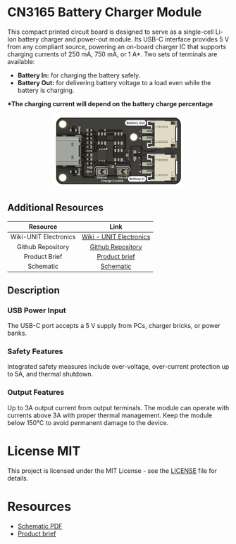 # CN3165 Battery Charger Module

This compact printed circuit board is designed to serve as a single-cell Li-Ion battery charger and power-out module. Its USB-C interface provides 5 V from any compliant source, powering an on-board charger IC that supports charging currents of 250 mA, 750 mA, or 1 A*. Two sets of terminals are available:

* **Battery In:** for charging the battery safely.
* **Battery Out:** for delivering battery voltage to a load even while the battery is charging.

<b>*The charging current will depend on the battery charge percentage</b>

<div align="center">
<a href="./cn3165_battery_charger_module.pdf"><img src="hardware/resources/unit_product_top_v_0_0_1_ue0089_cn3165_battery_charger.png" width="300px"></a>
</div>


## Additional Resources

<div align="center">

| Resource              | Link                                                                                                                        |
|:---------------------:|:---------------------------------------------------------------------------------------------------------------------------:|
| Wiki-UNIT Electronics | [Wiki - UNIT Electronics](https://unit-electronics-mx.github.io/wiki_uelectronics/es/docs/Modules/cn3165)                   |
| Github Repository     | [Github Repository](https://github.com/UNIT-Electronics-MX/unit_cn3165_battery_charger_module)                              |
| Product Brief         | [Product brief]()                                                   |
| Schematic             | [Schematic](hardware/unit_sch_v_0_0_1_ue0089_cn3165_battery_charger.pdf)                                                           |

</div>



## Description 

### USB Power Input

The USB-C port accepts a 5 V supply from PCs, charger bricks, or power banks.

### Safety Features

Integrated safety measures include over-voltage, over-current protection up to 5A, and thermal shutdown.

### Output Features

Up to 3A output current from output terminals. The module can operate with currents above 3A with proper thermal management. Keep the module below 150°C to avoid permanent damage to the device.




# License MIT 
This project is licensed under the MIT License - see the [LICENSE](LICENSE) file for details.

# Resources

- [Schematic PDF](hardware/unit_sch_v_0_0_1_ue0089_cn3165_battery_charger.pdf)
- [Product brief](./cn3165_battery_charger_module.pdf)
